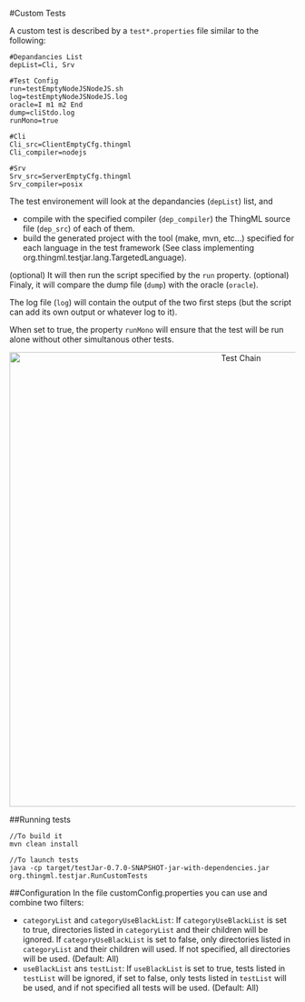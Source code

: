 #Custom Tests

A custom test is described by a `test*.properties` file similar to the following:

```
#Depandancies List
depList=Cli, Srv

#Test Config
run=testEmptyNodeJSNodeJS.sh
log=testEmptyNodeJSNodeJS.log
oracle=I m1 m2 End
dump=cliStdo.log
runMono=true

#Cli
Cli_src=ClientEmptyCfg.thingml
Cli_compiler=nodejs

#Srv
Srv_src=ServerEmptyCfg.thingml
Srv_compiler=posix
```
The test environement will look at the depandancies (`depList`) list, and 
 * compile with the specified compiler (`dep_compiler`) the ThingML source file (`dep_src`) of each of them.
 * build the generated project with the tool (make, mvn, etc...) specified for each language in the test framework (See class implementing org.thingml.testjar.lang.TargetedLanguage).

(optional) It will then run the script specified by the `run` property.
(optional) Finaly, it will compare the dump file (`dump`) with the oracle (`oracle`).

The log file (`log`) will contain the output of the two first steps (but the script can add its own output or whatever log to it).

When set to true, the property `runMono` will ensure that the test will be run alone without other simultanous other tests.
<p align="center"><img src="https://raw.githubusercontent.com/SINTEF-9012/ThingML/master/testJar/docs/Custom-Test-chain.png" alt="Test Chain" width="800"></p>

##Running tests
```
//To build it
mvn clean install

//To launch tests
java -cp target/testJar-0.7.0-SNAPSHOT-jar-with-dependencies.jar org.thingml.testjar.RunCustomTests
```

##Configuration
In the file customConfig.properties you can use and combine two filters:
 * `categoryList` and `categoryUseBlackList`: If `categoryUseBlackList` is set to true, directories listed in `categoryList` and their children will be ignored. If  `categoryUseBlackList` is set to false, only directories listed in `categoryList` and their children will used. If not specified, all directories will be used. (Default: All)
 * `useBlackList` ans `testList`: If `useBlackList` is set to true, tests listed in `testList` will be ignored, if set to false, only tests listed in `testList` will be used, and if not specified all tests will be used. (Default: All)
